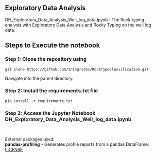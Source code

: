 ##  Exploratory Data Analysis  <br>
DH_Exploratory_Data_Analysis_Well_log_data.ipynb : The Rock typing analysis with Exploratory Data Analysis and Rocky Typing on the well log data.<br>

## Steps to Execute the notebook

### Step 1: Clone the repository using

```
git clone https://github.com/Integradas/RockTypeClassification.git

```

Navigate into the parent directory.

### Step 2: Install the requirements.txt file

```
pip install -r requirements.txt

```

### Step 3: Access the Jupyter Notebook DH_Exploratory_Data_Analysis_Well_log_data.ipynb



<br>

External packages used: <br>
**pandas-profiling** - Generates profile reports from a pandas DataFrame: [LICENSE](https://github.com/pandas-profiling/pandas-profiling/blob/master/LICENSE)<br>
